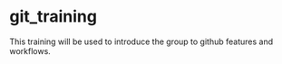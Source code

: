 # git_training

This training will be used to introduce the group to github features and workflows. 
